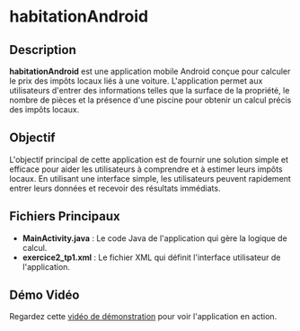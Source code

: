# habitationAndroid

## Description

**habitationAndroid** est une application mobile Android conçue pour calculer le prix des impôts locaux liés à une voiture. L'application permet aux utilisateurs d'entrer des informations telles que la surface de la propriété, le nombre de pièces et la présence d'une piscine pour obtenir un calcul précis des impôts locaux.
 
## Objectif

L'objectif principal de cette application est de fournir une solution simple et efficace pour aider les utilisateurs à comprendre et à estimer leurs impôts locaux. En utilisant une interface simple, les utilisateurs peuvent rapidement entrer leurs données et recevoir des résultats immédiats.

## Fichiers Principaux

- **MainActivity.java** : Le code Java de l'application qui gère la logique de calcul.
- **exercice2_tp1.xml** : Le fichier XML qui définit l'interface utilisateur de l'application.

## Démo Vidéo

Regardez cette [vidéo de démonstration](https://github.com/user-attachments/assets/1ff56b3e-0673-49dd-aa3c-75658fdc9c42) pour voir l'application en action.
